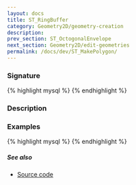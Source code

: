 ```yaml
---
layout: docs
title: ST_RingBuffer
category: Geometry2D/geometry-creation
description: 
prev_section: ST_OctogonalEnvelope
next_section: Geometry2D/edit-geometries
permalink: /docs/dev/ST_MakePolygon/
---
```


### Signature

{% highlight mysql %}
{% endhighlight %}

### Description

### Examples

{% highlight mysql %}
{% endhighlight %}

##### See also

* <a href="https://github.com/irstv/H2GIS/blob/master/h2spatial-ext/src/main/java/org/h2gis/h2spatialext/function/spatial/create/ST_RingBuffer.java" target="_blank">Source code</a>

